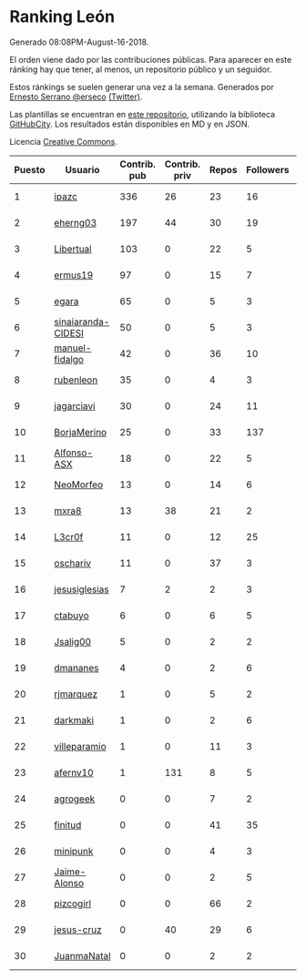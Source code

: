 # Ranking León

Generado 08:08PM-August-16-2018.

El orden viene dado por las contribuciones públicas. Para aparecer en este ránking hay que tener, al menos, un repositorio público y un seguidor.

Estos ránkings se suelen generar una vez a la semana. Generados por [Ernesto Serrano @erseco](https://github.com/erseco/) [(Twitter)](https://twitter.com/erseco).

Las plantillas se encuentran en [este repositorio](https://github.com/iblancasa/GH-Spanish-Ranking), utilizando la biblioteca [GitHubCity](https://github.com/iblancasa/GitHubCity). Los resultados están disponibles en MD y en JSON.

Licencia [Creative Commons](https://creativecommons.org/licenses/by/4.0/).

| Puesto   |  Usuario  | Contrib. pub | Contrib. priv |Repos| Followers | Desde |  Avatar  |
|----------|-----------|--------------|---------------|-----|-----------|-------|----------|
|1|[ipazc](https://github.com/ipazc)|336|26|23|16|2014-03-03|![ipazc]()|
|2|[eherng03](https://github.com/eherng03)|197|44|30|19|2016-03-03|![eherng03]()|
|3|[Libertual](https://github.com/Libertual)|103|0|22|5|2014-11-17|![Libertual]()|
|4|[ermus19](https://github.com/ermus19)|97|0|15|7|2012-12-14|![ermus19]()|
|5|[egara](https://github.com/egara)|65|0|5|3|2015-08-07|![egara]()|
|6|[sinaiaranda-CIDESI](https://github.com/sinaiaranda-CIDESI)|50|0|5|3|2018-01-11|![sinaiaranda-CIDESI]()|
|7|[manuel-fidalgo](https://github.com/manuel-fidalgo)|42|0|36|10|2016-02-05|![manuel-fidalgo]()|
|8|[rubenleon](https://github.com/rubenleon)|35|0|4|3|2017-06-08|![rubenleon]()|
|9|[jagarciavi](https://github.com/jagarciavi)|30|0|24|11|2012-05-07|![jagarciavi]()|
|10|[BorjaMerino](https://github.com/BorjaMerino)|25|0|33|137|2012-05-03|![BorjaMerino]()|
|11|[Alfonso-ASX](https://github.com/Alfonso-ASX)|18|0|22|5|2012-01-11|![Alfonso-ASX]()|
|12|[NeoMorfeo](https://github.com/NeoMorfeo)|13|0|14|6|2013-03-04|![NeoMorfeo]()|
|13|[mxra8](https://github.com/mxra8)|13|38|21|2|2015-12-14|![mxra8]()|
|14|[L3cr0f](https://github.com/L3cr0f)|11|0|12|25|2016-02-25|![L3cr0f]()|
|15|[oschariv](https://github.com/oschariv)|11|0|37|3|2016-09-26|![oschariv]()|
|16|[jesusiglesias](https://github.com/jesusiglesias)|7|2|2|3|2015-02-27|![jesusiglesias]()|
|17|[ctabuyo](https://github.com/ctabuyo)|6|0|6|5|2015-08-12|![ctabuyo]()|
|18|[Jsalig00](https://github.com/Jsalig00)|5|0|2|2|2018-02-20|![Jsalig00]()|
|19|[dmananes](https://github.com/dmananes)|4|0|2|6|2013-11-21|![dmananes]()|
|20|[rjmarquez](https://github.com/rjmarquez)|1|0|5|2|2010-05-30|![rjmarquez]()|
|21|[darkmaki](https://github.com/darkmaki)|1|0|2|6|2014-12-01|![darkmaki]()|
|22|[villeparamio](https://github.com/villeparamio)|1|0|11|3|2015-12-01|![villeparamio]()|
|23|[afernv10](https://github.com/afernv10)|1|131|8|5|2017-02-23|![afernv10]()|
|24|[agrogeek](https://github.com/agrogeek)|0|0|7|2|2009-04-01|![agrogeek]()|
|25|[finitud](https://github.com/finitud)|0|0|41|35|2010-02-24|![finitud]()|
|26|[minipunk](https://github.com/minipunk)|0|0|4|3|2012-09-20|![minipunk]()|
|27|[Jaime-Alonso](https://github.com/Jaime-Alonso)|0|0|2|5|2014-01-28|![Jaime-Alonso]()|
|28|[pizcogirl](https://github.com/pizcogirl)|0|0|66|2|2014-09-26|![pizcogirl]()|
|29|[jesus-cruz](https://github.com/jesus-cruz)|0|40|29|6|2016-03-04|![jesus-cruz]()|
|30|[JuanmaNatal](https://github.com/JuanmaNatal)|0|0|2|2|2016-04-04|![JuanmaNatal]()|
